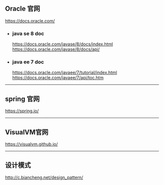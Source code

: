 ## Oracle 官网
https://docs.oracle.com/ 

* ### java se 8 doc
    https://docs.oracle.com/javase/8/docs/index.html  
    https://docs.oracle.com/javase/8/docs/api/

* ### java ee 7 doc
    https://docs.oracle.com/javaee/7/tutorial/index.html  
    https://docs.oracle.com/javaee/7/api/toc.htm

***

## spring 官网
https://spring.io/

***

## VisualVM官网

https://visualvm.github.io/

***

## 设计模式
http://c.biancheng.net/design_pattern/  